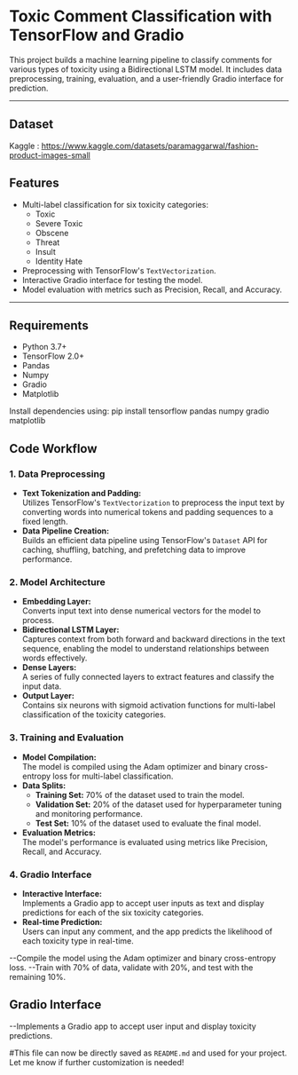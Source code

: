 # Toxic Comment Classification with TensorFlow and Gradio

This project builds a machine learning pipeline to classify comments for various types of toxicity using a Bidirectional LSTM model. It includes data preprocessing, training, evaluation, and a user-friendly Gradio interface for prediction.

---

## Dataset
Kaggle : https://www.kaggle.com/datasets/paramaggarwal/fashion-product-images-small

## Features

- Multi-label classification for six toxicity categories:
  - Toxic
  - Severe Toxic
  - Obscene
  - Threat
  - Insult
  - Identity Hate
- Preprocessing with TensorFlow's `TextVectorization`.
- Interactive Gradio interface for testing the model.
- Model evaluation with metrics such as Precision, Recall, and Accuracy.

---

## Requirements

- Python 3.7+
- TensorFlow 2.0+
- Pandas
- Numpy
- Gradio
- Matplotlib

Install dependencies using:
pip install tensorflow pandas numpy gradio matplotlib

## Code Workflow

### 1. Data Preprocessing
- **Text Tokenization and Padding:**  
  Utilizes TensorFlow's `TextVectorization` to preprocess the input text by converting words into numerical tokens and padding sequences to a fixed length.
- **Data Pipeline Creation:**  
  Builds an efficient data pipeline using TensorFlow's `Dataset` API for caching, shuffling, batching, and prefetching data to improve performance.

### 2. Model Architecture
- **Embedding Layer:**  
  Converts input text into dense numerical vectors for the model to process.
- **Bidirectional LSTM Layer:**  
  Captures context from both forward and backward directions in the text sequence, enabling the model to understand relationships between words effectively.
- **Dense Layers:**  
  A series of fully connected layers to extract features and classify the input data.
- **Output Layer:**  
  Contains six neurons with sigmoid activation functions for multi-label classification of the toxicity categories.

### 3. Training and Evaluation
- **Model Compilation:**  
  The model is compiled using the Adam optimizer and binary cross-entropy loss for multi-label classification.
- **Data Splits:**  
  - **Training Set:** 70% of the dataset used to train the model.  
  - **Validation Set:** 20% of the dataset used for hyperparameter tuning and monitoring performance.  
  - **Test Set:** 10% of the dataset used to evaluate the final model.
- **Evaluation Metrics:**  
  The model's performance is evaluated using metrics like Precision, Recall, and Accuracy.

### 4. Gradio Interface
- **Interactive Interface:**  
  Implements a Gradio app to accept user inputs as text and display predictions for each of the six toxicity categories.
- **Real-time Prediction:**  
  Users can input any comment, and the app predicts the likelihood of each toxicity type in real-time.

--Compile the model using the Adam optimizer and binary cross-entropy loss.
--Train with 70% of data, validate with 20%, and test with the remaining 10%.
## Gradio Interface
--Implements a Gradio app to accept user input and display toxicity predictions.

#This file can now be directly saved as `README.md` and used for your project. Let me know if further customization is needed!
